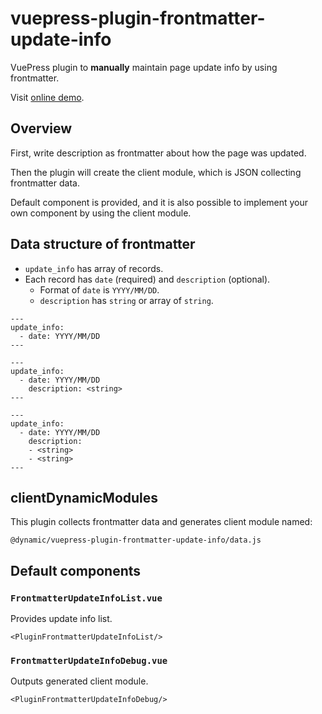 # vuepress-plugin-frontmatter-update-info

VuePress plugin to **manually** maintain page update info by using frontmatter.

Visit [online demo](https://vp-frontmatter-update-info.herokuapp.com/).


## Overview

First, write description as frontmatter about how the page was updated.

Then the plugin will create the client module, which is JSON collecting frontmatter data.

Default component is provided, and it is also possible to implement your own component by using the client module.


## Data structure of frontmatter

- `update_info` has array of records.
- Each record has `date` (required) and `description` (optional).
  - Format of `date` is `YYYY/MM/DD`.
  - `description` has `string` or array of `string`.

```
---
update_info:
  - date: YYYY/MM/DD
---
```

```
---
update_info:
  - date: YYYY/MM/DD
    description: <string>
---
```

```
---
update_info:
  - date: YYYY/MM/DD
    description:
    - <string>
    - <string>
---
```


## clientDynamicModules

This plugin collects frontmatter data and generates client module named:

```
@dynamic/vuepress-plugin-frontmatter-update-info/data.js
```


## Default components

### `FrontmatterUpdateInfoList.vue`

Provides update info list.

```
<PluginFrontmatterUpdateInfoList/>
```

### `FrontmatterUpdateInfoDebug.vue`

Outputs generated client module.

```
<PluginFrontmatterUpdateInfoDebug/>
```
